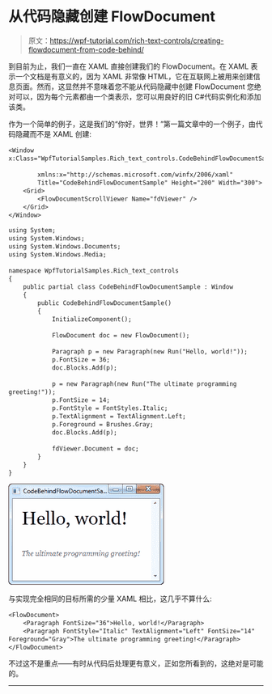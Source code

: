 # 从代码隐藏创建 FlowDocument

> 原文：<https://wpf-tutorial.com/rich-text-controls/creating-flowdocument-from-code-behind/>

到目前为止，我们一直在 XAML 直接创建我们的 FlowDocument。在 XAML 表示一个文档是有意义的，因为 XAML 非常像 HTML，它在互联网上被用来创建信息页面。然而，这显然并不意味着您不能从代码隐藏中创建 FlowDocument 您绝对可以，因为每个元素都由一个类表示，您可以用良好的旧 C#代码实例化和添加该类。

作为一个简单的例子，这是我们的“你好，世界！”第一篇文章中的一个例子，由代码隐藏而不是 XAML 创建:

```
<Window x:Class="WpfTutorialSamples.Rich_text_controls.CodeBehindFlowDocumentSample"

        xmlns:x="http://schemas.microsoft.com/winfx/2006/xaml"
        Title="CodeBehindFlowDocumentSample" Height="200" Width="300">
    <Grid>
        <FlowDocumentScrollViewer Name="fdViewer" />
    </Grid>
</Window>
```

```
using System;
using System.Windows;
using System.Windows.Documents;
using System.Windows.Media;

namespace WpfTutorialSamples.Rich_text_controls
{
	public partial class CodeBehindFlowDocumentSample : Window
	{
		public CodeBehindFlowDocumentSample()
		{
			InitializeComponent();

			FlowDocument doc = new FlowDocument();

			Paragraph p = new Paragraph(new Run("Hello, world!"));
			p.FontSize = 36;
			doc.Blocks.Add(p);

			p = new Paragraph(new Run("The ultimate programming greeting!"));
			p.FontSize = 14;
			p.FontStyle = FontStyles.Italic;
			p.TextAlignment = TextAlignment.Left;
			p.Foreground = Brushes.Gray;
			doc.Blocks.Add(p);

			fdViewer.Document = doc;
		}
	}
}
```

![](img/e67a7772fcbb4459977f4e04c92c0145.png "A FlowDocument created from Code-behind and displayed in a FlowDocumentScrollViewer")

与实现完全相同的目标所需的少量 XAML 相比，这几乎不算什么:

<input type="hidden" name="IL_IN_ARTICLE">

```
<FlowDocument>
    <Paragraph FontSize="36">Hello, world!</Paragraph>
    <Paragraph FontStyle="Italic" TextAlignment="Left" FontSize="14" Foreground="Gray">The ultimate programming greeting!</Paragraph>
</FlowDocument>
```

不过这不是重点——有时从代码后处理更有意义，正如您所看到的，这绝对是可能的。

* * *